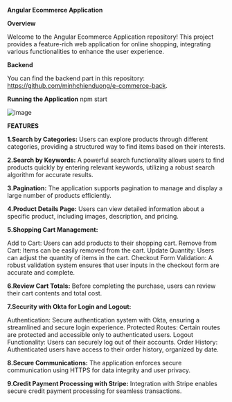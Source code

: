 **Angular Ecommerce Application**

**Overview**

Welcome to the Angular Ecommerce Application repository! This project provides a feature-rich web application for online shopping, integrating various functionalities to enhance the user experience.

**Backend**

You can find the backend part in this repository: https://github.com/minhchienduong/e-commerce-back.

**Running the Application**
npm start

![image](https://github.com/minhchienduong/e-commerce-front/assets/46671487/26d12164-27b8-4085-a26c-153c05308317)

**FEATURES**

**1.Search by Categories:** Users can explore products through different categories, providing a structured way to find items based on their interests.

**2.Search by Keywords:** A powerful search functionality allows users to find products quickly by entering relevant keywords, utilizing a robust search algorithm for accurate results.

**3.Pagination:** The application supports pagination to manage and display a large number of products efficiently.

**4.Product Details Page:** Users can view detailed information about a specific product, including images, description, and pricing.

**5.Shopping Cart Management:**

Add to Cart: Users can add products to their shopping cart.
Remove from Cart: Items can be easily removed from the cart.
Update Quantity: Users can adjust the quantity of items in the cart.
Checkout Form Validation: A robust validation system ensures that user inputs in the checkout form are accurate and complete.

**6.Review Cart Totals:** Before completing the purchase, users can review their cart contents and total cost.

**7.Security with Okta for Login and Logout:**

Authentication: Secure authentication system with Okta, ensuring a streamlined and secure login experience.
Protected Routes: Certain routes are protected and accessible only to authenticated users.
Logout Functionality: Users can securely log out of their accounts.
Order History: Authenticated users have access to their order history, organized by date.

**8.Secure Communications:**
The application enforces secure communication using HTTPS for data integrity and user privacy.

**9.Credit Payment Processing with Stripe:** Integration with Stripe enables secure credit payment processing for seamless transactions.

